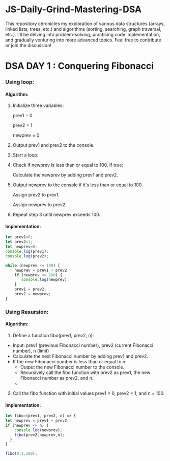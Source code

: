 # JS-Daily-Grind-Mastering-DSA
This repository chronicles my exploration of various data structures (arrays, linked lists, trees, etc.) and algorithms (sorting, searching, graph traversal, etc.). I'll be delving into problem-solving, practicing code implementation, and gradually venturing into more advanced topics. Feel free to contribute or join the discussion!


# DSA DAY 1 : Conquering Fibonacci

### Using loop:
#### Algorithm:
1) Initialize three variables:

   prev1 = 0

   prev2 = 1

   newprev = 0

2) Output prev1 and prev2 to the console.

3) Start a loop:

4) Check if newprev is less than or equal to 100.
If true:

    Calculate the newprev by adding prev1 and prev2.

6) Output newprev to the console if it's less than or equal to 100.

    Assign prev2 to prev1.

    Assign newprev to prev2.

7) Repeat step 3 until newprev exceeds 100.


#### Implementation:

```js
let prev1=0;
let prev2=1;
let newprev=0;
console.log(prev1);
console.log(prev2);

while (newprev <= 100) {
    newprev = prev1 + prev2;
    if (newprev <= 100) {
       console.log(newprev);
    }
    prev1 = prev2;
    prev2 = newprev;
}
```

### Using Resursion:

#### Algorithm:
1. Define a function fibo(prev1, prev2, n):

- Input: prev1 (previous Fibonacci number), prev2 (current Fibonacci number), n (limit)
- Calculate the next Fibonacci number by adding prev1 and prev2.
- If the new Fibonacci number is less than or equal to n:
   - Output the new Fibonacci number to the console.
   - Recursively call the fibo function with prev2 as prev1, the new Fibonacci number as prev2, and n.
   - 
2. Call the fibo function with initial values prev1 = 0, prev2 = 1, and n = 100.


#### Implementation:

```js
let fibo=(prev1, prev2, n) => {
let newprev = prev1 + prev2;
if (newprev <= n) {
    console.log(newprev);
    fibo(prev2,newprev,n);
  }
}

fibo(0,1,100);
```
